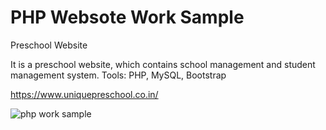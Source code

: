 # PHP Websote Work Sample





Preschool Website

It is a preschool website, which contains school management and student management system.
Tools: PHP, MySQL, Bootstrap

https://www.uniquepreschool.co.in/



![php work sample](https://user-images.githubusercontent.com/39211257/202087938-d1a1d1ae-d901-46ea-8ecd-3ccb33a73451.png)

